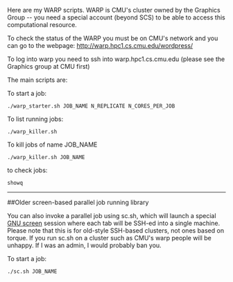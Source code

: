 Here are my WARP scripts.  WARP is CMU's cluster owned by the Graphics Group -- you need a special account (beyond SCS) to be able to access this computational resource.

To check the status of the WARP you must be on CMU's network and you can go to the webpage:
http://warp.hpc1.cs.cmu.edu/wordpress/

To log into warp you need to ssh into warp.hpc1.cs.cmu.edu (please see the Graphics group at CMU first)

The main scripts are:

To start a job:

    ./warp_starter.sh JOB_NAME N_REPLICATE N_CORES_PER_JOB

To list running jobs:

    ./warp_killer.sh

To kill jobs of name JOB_NAME

    ./warp_killer.sh JOB_NAME

to check jobs:

    showq


----

##Older screen-based parallel job running library

You can also invoke a parallel job using sc.sh, which will launch a special [GNU screen](http://www.gnu.org/s/screen/) session where each tab will be SSH-ed into a single machine.  Please note that this is for old-style SSH-based clusters, not ones based on torque.  If you run sc.sh on a cluster such as CMU's warp people will be unhappy.  If I was an admin, I would probably ban you.

To start a job:

    ./sc.sh JOB_NAME